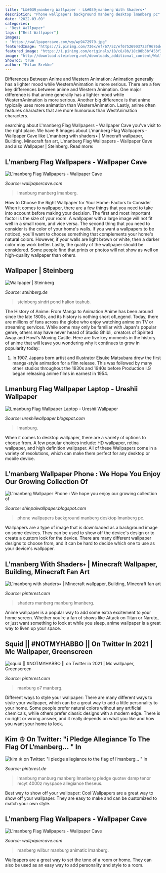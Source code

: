 ```yaml
---
title: "L&#039;manberg Wallpaper - L&#039;manberg With Shaders•"
description: "Phone wallpapers background manberg desktop lmanberg pc"
date: "2022-03-09"
categories:
- "Best Wallpaper"
tags: ["Best Wallpaper"]
images:
- "https://wallpapercave.com/wp/wp9472970.jpg"
featuredImage: "https://i.pinimg.com/736x/ef/67/52/ef67526903723f9676dce0b6152ff45f.jpg"
featured_image: "https://i.pinimg.com/originals/18/c8/8b/18c88b3bf453f3d1db0ca80df5f31596.jpg"
image: "http://download.steinberg.net/downloads_additional_content/Wallpapers/HALion_6/HALion-6_Wallpaper_2560x1440.png"
ShowToc: true
author: "Milan Brekke"
---
```



Differences Between Anime and Western Animation: Animation generally has a lighter mood while WesternAnimation is more serious.
There are a few key differences between anime and Western Animation. One major difference is that anime generally has a lighter mood while WesternAnimation is more serious. Another big difference is that anime typically uses more animation than WesternAnimation. Lastly, anime often features characters that are more humorous than WestAnimation characters.

	

		
searching about L&#039;manberg Flag Wallpapers - Wallpaper Cave you've visit to the right place. We have 8 Images about L&#039;manberg Flag Wallpapers - Wallpaper Cave like L&#039;manberg with shaders• | Minecraft wallpaper, Building, Minecraft fan art, L&#039;manberg Flag Wallpapers - Wallpaper Cave and also Wallpaper | Steinberg. Read more:
		
    
## L&#039;manberg Flag Wallpapers - Wallpaper Cave

<img loading=lazy src="https://wallpapercave.com/wp/wp9473156.jpg" onerror="this.onerror=null;this.src='https://tse1.mm.bing.net/th?id=OIP.Xl2n2swIawvN96bugcV2uwHaEK&amp;pid=15.1';" alt="L&#039;manberg Flag Wallpapers - Wallpaper Cave">

_Source: wallpapercave.com_

>lmanburg manberg lmanberg. 

	

How to Choose the Right Wallpaper for Your Home: Factors to Consider
When it comes to wallpaper, there are a few things that you need to take into account before making your decision. The first and most important factor is the size of your room. A wallpaper with a large image will not fit well in a small room, and vice versa. 
The second thing that you need to consider is the color of your home's walls. If you want a wallpapers to be noticed, you'll want to choose something that complements your home's natural colors. However, if your walls are light brown or white, then a darker color may work better. 
Lastly, the quality of the wallpaper should be considered. Some people find that prints or photos will not show as well on high-quality wallpaper than others.

    
## Wallpaper | Steinberg

<img loading=lazy src="http://download.steinberg.net/downloads_additional_content/Wallpapers/HALion_6/HALion-6_Wallpaper_2560x1440.png" onerror="this.onerror=null;this.src='https://tse4.mm.bing.net/th?id=OIP.5SKQm-pTNK-XLUgZVtIloAHaEK&amp;pid=15.1';" alt="Wallpaper | Steinberg">

_Source: steinberg.de_

>steinberg sindri pond halion teahub. 

	

The History of Anime: From Manga to Animation
Anime has been around since the late 1800s, and its history is nothing short ofLegend. Today, there are millions of fans across the globe who enjoy watching anime on TV or streaming services. While some may only be familiar with Japan's popular genre, others may have never heard of Studio Ghibli, creators of Spirited Away and Howl's Moving Castle. Here are five key moments in the history of anime that will leave you wondering why it continues to grow in popularity today:
1) In 1907, Japans born artist and illustrator Eisuke Matsubara drew the first manga-style animation for a film release. This was followed by many other studios throughout the 1930s and 1940s before Production I.G began releasing anime films in earnest in 1954.

    
## Lmanburg Flag Wallpaper Laptop - Ureshii Wallpaper

<img loading=lazy src="https://i.pinimg.com/originals/bd/8f/63/bd8f63223012fa5bfd0fa9d32d6e793c.jpg" onerror="this.onerror=null;this.src='https://tse1.mm.bing.net/th?id=OIP.lfsOfxbFzBKrUKjbP5p1IgHaHa&amp;pid=15.1';" alt="Lmanburg Flag Wallpaper Laptop - Ureshii Wallpaper">

_Source: ureshiiwallpaper.blogspot.com_

>lmanburg. 

	

When it comes to desktop wallpaper, there are a variety of options to choose from. A few popular choices include: HD wallpaper, retina wallpaper, and high definition wallpaper. All of these Wallpapers come in a variety of resolutions, which can make them perfect for any desktop or mobile device. 

    
## L&#039;manberg Wallpaper Phone : We Hope You Enjoy Our Growing Collection Of

<img loading=lazy src="https://i.pinimg.com/originals/18/c8/8b/18c88b3bf453f3d1db0ca80df5f31596.jpg" onerror="this.onerror=null;this.src='https://tse4.mm.bing.net/th?id=OIP.i3HOJ2hPAjlYkT0_7qyMrQHaPO&amp;pid=15.1';" alt="L&#039;manberg Wallpaper Phone : We hope you enjoy our growing collection of">

_Source: shinpaiwallpaper.blogspot.com_

>phone wallpapers background manberg desktop lmanberg pc. 

	

Wallpapers are a type of image that is downloaded as a background image on some devices. They can be used to show off the device's design or to create a custom look for the device. There are many different wallpaper designs to choose from, and it can be hard to decide which one to use as your device's wallpaper.

    
## L&#039;manberg With Shaders• | Minecraft Wallpaper, Building, Minecraft Fan Art

<img loading=lazy src="https://i.pinimg.com/736x/ef/67/52/ef67526903723f9676dce0b6152ff45f.jpg" onerror="this.onerror=null;this.src='https://tse3.mm.bing.net/th?id=OIP.SvfdvYTdOSKPV7nrdq6LfQHaEK&amp;pid=15.1';" alt="L&#039;manberg with shaders• | Minecraft wallpaper, Building, Minecraft fan art">

_Source: pinterest.com_

>shaders manberg manburg lmanberg. 

	

Anime wallpaper is a popular way to add some extra excitement to your home screen. Whether you’re a fan of shows like Attack on Titan or Naruto, or just want something to look at while you sleep, anime wallpaper is a great way to liven up your space.

    
## Squid || #NOTMYHABBO || On Twitter In 2021 | Mc Wallpaper, Greenscreen

<img loading=lazy src="https://i.pinimg.com/736x/2c/43/c4/2c43c450cb9986d6cf911e4a509a3728.jpg" onerror="this.onerror=null;this.src='https://tse4.mm.bing.net/th?id=OIP.v1JEzjBtBG4SKUcVql-jFAHaEI&amp;pid=15.1';" alt="squid || #NOTMYHABBO || on Twitter in 2021 | Mc wallpaper, Greenscreen">

_Source: pinterest.com_

>manburg o7 manberg. 

	

Different ways to style your wallpaper:
There are many different ways to style your wallpaper, which can be a great way to add a little personality to your home. Some people prefer natural colors without any artificial chemicals, while others prefer classic designs with a modern edge. There is no right or wrong answer, and it really depends on what you like and how you want your home to look.

    
## Kim ♔ On Twitter: &quot;i Pledge Allegiance To The Flag Of L’manberg… &quot; In

<img loading=lazy src="https://i.pinimg.com/originals/3a/46/bb/3a46bbf433a3e2d830d5fb9600abe408.jpg" onerror="this.onerror=null;this.src='https://tse4.mm.bing.net/th?id=OIP.lsbp3lDUUpKJA7kuHx7ZvQHaEK&amp;pid=15.1';" alt="kim ♔ on Twitter: &quot;i pledge allegiance to the flag of l’manberg… &quot; in">

_Source: pinterest.de_

>lmanburg manburg manberg lmanberg pledge quotev dsmp tenor mcyt 4000z myspace allegiance theseus. 

	

Best way to show off your wallpaper:
Cool Wallpapers are a great way to show off your wallpaper. They are easy to make and can be customized to match your own style.

    
## L&#039;manberg Flag Wallpapers - Wallpaper Cave

<img loading=lazy src="https://wallpapercave.com/wp/wp9472970.jpg" onerror="this.onerror=null;this.src='https://tse1.mm.bing.net/th?id=OIP.pIIBYgdkGqJitus6sM6OCAHaEK&amp;pid=15.1';" alt="L&#039;manberg Flag Wallpapers - Wallpaper Cave">

_Source: wallpapercave.com_

>manberg wilbur manburg animatic lmanberg. 

	

Wallpapers are a great way to set the tone of a room or home. They can also be used as an easy way to add personality and style to a room.

